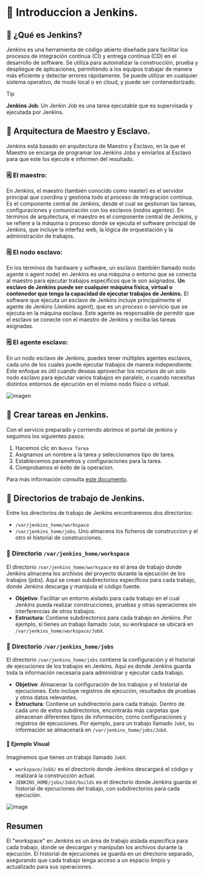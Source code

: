 # 📌 Introduccion a Jenkins.

## 📓 ¿Qué es Jenkins?
Jenkins es una herramienta de código abierto diseñada para facilitar los procesos de integración continua (CI) y entrega continua (CD) en el desarrollo de software. Se utiliza para automatizar la construcción, prueba y despliegue de aplicaciones, permitiendo a los equipos trabajar de manera más eficiente y detectar errores rápidamente. Se puede utilizar en cualquier sistema operativo, de modo local o en cloud, y puede ser contenedorizado.

>[!TIP]
>**Jenkins Job**: Un Jenkin Job es una tarea ejecutable que es supervisada y ejecutada por Jenkins.

## 📍 Arquitectura de Maestro y Esclavo.
Jenkins está basado en arquitectura de Maestro y Esclavo, en la que el Maestro se encarga de programar los Jenkins Jobs y enviarlos al Esclavo para que este los ejecute e informen del resultado.

### 🗒️ El maestro:
En Jenkins, el maestro (también conocido como master) es el servidor principal que coordina y gestiona todo el proceso de integración continua. Es el componente central de Jenkins, desde el cual se gestionan las tareas, configuraciones y comunicación con los esclavos (nodos agentes). En términos de arquitectura, el maestro es el componente central de Jenkins, y se refiere a la máquina o proceso donde se ejecuta el software principal de Jenkins, que incluye la interfaz web, la lógica de orquestación y la administración de trabajos.

### 🗒️ El nodo esclavo:
En los términos de hardware y software, un esclavo (también llamado nodo agente o agent node) en Jenkins es una máquina o entorno que se conecta al maestro para ejecutar trabajos específicos que le son asignados. **Un esclavo de Jenkins puede ser cualquier máquina física, virtual o contenedor que tenga la capacidad de ejecutar trabajos de Jenkins.** El software que ejecuta un esclavo de Jenkins incluye principalmente el agente de Jenkins (Jenkins agent), que es un proceso o servicio que se ejecuta en la máquina esclava. Este agente es responsable de permitir que el esclavo se conecte con el maestro de Jenkins y reciba las tareas asignadas.

### 🗒️ El agente esclavo:
En un nodo esclavo de Jenkins, puedes tener múltiples agentes esclavos, cada uno de los cuales puede ejecutar trabajos de manera independiente. Este enfoque es útil cuando deseas aprovechar los recursos de un solo nodo esclavo para ejecutar varios trabajos en paralelo, o cuando necesitas distintos entornos de ejecución en el mismo nodo físico o virtual.

![imagen](https://github.com/user-attachments/assets/ed966825-acfc-4ba0-8bf6-d0f53b7883c5)


## 📍 Crear tareas en Jenkins.
Con el servicio preparado y corriendo abrimos el portal de jenkins y seguimos los siguientes pasos:
1. Hacemos clic en `Nueva Tarea`
2. Asignamos un nombre a la tarea y seleccionamos tipo de tarea.
3. Establecemos parametros y configuraciones para la tarea.
4. Comprobamos el éxito de la operacion.
   
Para más información consulta [este documento](jenkins-jobs.md).


## 📍 Directorios de trabajo de Jenkins.
Entre los directorios de trabajo de Jenkins encontraremos dos directorios:
- `/var/jenkins_home/workspace`
- `/var/jenkins_home/jobs`.
Uno almacena los ficheros de construccion y el otro el historial de construcciones.
   
### 🔸 Directorio `/var/jenkins_home/workspace`
El directorio `/var/jenkins_home/workspace` es el área de trabajo donde Jenkins almacena los archivos del proyecto durante la ejecución de los trabajos (jobs). Aquí se crean subdirectorios específicos para cada trabajo, donde Jenkins descarga y manipula el código fuente. 

- **Objetivo**: Facilitar un entorno aislado para cada trabajo en el cual Jenkins pueda realizar construcciones, pruebas y otras operaciones sin interferencias de otros trabajos.
- **Estructura**: Contiene subdirectorios para cada trabajo en Jenkins. Por ejemplo, si tienes un trabajo llamado `JobX`, su workspace se ubicará en `/var/jenkins_home/workspace/JobX`.

### 🔸 Directorio `/var/jenkins_home/jobs`
El directorio `/var/jenkins_home/jobs` contiene la configuración y el historial de ejecuciones de los trabajos en Jenkins. Aquí es donde Jenkins guarda toda la información necesaria para administrar y ejecutar cada trabajo.

- **Objetivo**: Almacenar la configuración de los trabajos y el historial de ejecuciones. Esto incluye registros de ejecución, resultados de pruebas y otros datos relevantes.
- **Estructura**: Contiene un subdirectorio para cada trabajo. Dentro de cada uno de estos subdirectorios, encontrarás más carpetas que almacenan diferentes tipos de información, como configuraciones y registros de ejecuciones. Por ejemplo, para un trabajo llamado `JobX`, su información se almacenará en `/var/jenkins_home/jobs/JobX`.

#### 🧮 Ejemplo Visual
Imaginemos que tienes un trabajo llamado `JobX`:
- `workspace/JobX/` es el directorio donde Jenkins descargará el código y realizará la construcción actual.
- `JENKINS_HOME/jobs/JobX/builds` es el directorio donde Jenkins guarda el historial de ejecuciones del trabajo, con subdirectorios para cada ejecución.
    
![image](https://github.com/user-attachments/assets/780504ae-aa5d-4168-94e2-79cefae4cb43)

## Resumen
El "workspace" en Jenkins es un área de trabajo aislada específica para cada trabajo, donde se descargan y manipulan los archivos durante la ejecución. El historial de ejecuciones se guarda en un directorio separado, asegurando que cada trabajo tenga acceso a un espacio limpio y actualizado para sus operaciones.

   
